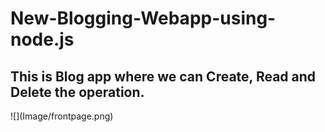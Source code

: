 # New-Blogging-Webapp-using-node.js

<h2>This is Blog app where we can Create, Read and Delete the operation.</h2>
![](Image/frontpage.png)



